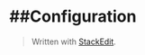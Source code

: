 
# ##Configuration

> Written with [StackEdit](https://stackedit.io/).
<!--stackedit_data:
eyJoaXN0b3J5IjpbMjAyMTkwNDc0NywzNDE1NjI0NDNdfQ==
-->